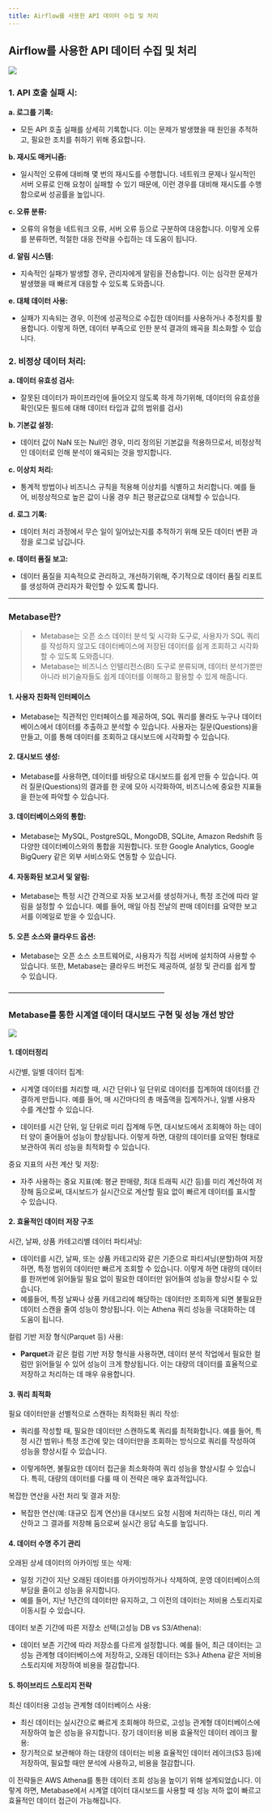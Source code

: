 ```yaml
---
title: Airflow를 사용한 API 데이터 수집 및 처리
---
```


## Airflow를 사용한 API 데이터 수집 및 처리

![](https://velog.velcdn.com/images/looa0807/post/8b7a09ec-6d36-43c6-ac02-8d697430933b/image.png)

### 1. API 호출 실패 시:

**a. 로그를 기록:**

- 모든 API 호출 실패를 상세히 기록합니다. 이는 문제가 발생했을 때 원인을 추적하고, 필요한 조치를 취하기 위해 중요합니다.

**b. 재시도 매커니즘:**

- 일시적인 오류에 대비해 몇 번의 재시도를 수행합니다. 네트워크 문제나 일시적인 서버 오류로 인해 요청이 실패할 수 있기 때문에, 이런 경우를 대비해 재시도를 수행함으로써 성공률을 높입니다.

**c. 오류 분류:**

- 오류의 유형을 네트워크 오류, 서버 오류 등으로 구분하여 대응합니다. 이렇게 오류를 분류하면, 적절한 대응 전략을 수립하는 데 도움이 됩니다.

**d. 알림 시스템:**

- 지속적인 실패가 발생할 경우, 관리자에게 알림을 전송합니다. 이는 심각한 문제가 발생했을 때 빠르게 대응할 수 있도록 도와줍니다.

**e. 대체 데이터 사용:**

- 실패가 지속되는 경우, 이전에 성공적으로 수집한 데이터를 사용하거나 추정치를 활용합니다. 이렇게 하면, 데이터 부족으로 인한 분석 결과의 왜곡을 최소화할 수 있습니다.

### 2. 비정상 데이터 처리:

**a. 데이터 유효성 검사:**

- 잘못된 데이터가 파이프라인에 들어오지 않도록 하게 하기위해, 데이터의 유효성을 확인(모든 필드에 대해 데이터 타입과 값의 범위를 검사)

**b. 기본값 설정:**

- 데이터 값이 NaN 또는 Null인 경우, 미리 정의된 기본값을 적용하므로서, 비정상적인 데이터로 인해 분석이 왜곡되는 것을 방지합니다.

**c. 이상치 처리:**

- 통계적 방법이나 비즈니스 규칙을 적용해 이상치를 식별하고 처리합니다. 예를 들어, 비정상적으로 높은 값이 나올 경우 최근 평균값으로 대체할 수 있습니다.

**d. 로그 기록:**

- 데이터 처리 과정에서 무슨 일이 일어났는지를 추적하기 위해 모든 데이터 변환 과정을 로그로 남깁니다.

**e. 데이터 품질 보고:**

- 데이터 품질을 지속적으로 관리하고, 개선하기위해, 주기적으로 데이터 품질 리포트를 생성하여 관리자가 확인할 수 있도록 합니다.

---

### Metabase란?

> - Metabase는 오픈 소스 데이터 분석 및 시각화 도구로, 사용자가 SQL 쿼리를 작성하지 않고도 데이터베이스에 저장된 데이터를 쉽게 조회하고 시각화할 수 있도록 도와줍니다.
> - Metabase는 비즈니스 인텔리전스(BI) 도구로 분류되며, 데이터 분석가뿐만 아니라 비기술자들도 쉽게 데이터를 이해하고 활용할 수 있게 해줍니다.

#### 1. 사용자 친화적 인터페이스

- Metabase는 직관적인 인터페이스를 제공하여, SQL 쿼리를 몰라도 누구나 데이터베이스에서 데이터를 추출하고 분석할 수 있습니다. 사용자는 질문(Questions)을 만들고, 이를 통해 데이터를 조회하고 대시보드에 시각화할 수 있습니다.

#### 2. 대시보드 생성:

- Metabase를 사용하면, 데이터를 바탕으로 대시보드를 쉽게 만들 수 있습니다. 여러 질문(Questions)의 결과를 한 곳에 모아 시각화하여, 비즈니스에 중요한 지표들을 한눈에 파악할 수 있습니다.

#### 3. 데이터베이스와의 통합:

- Metabase는 MySQL, PostgreSQL, MongoDB, SQLite, Amazon Redshift 등 다양한 데이터베이스와의 통합을 지원합니다. 또한 Google Analytics, Google BigQuery 같은 외부 서비스와도 연동할 수 있습니다.

#### 4. 자동화된 보고서 및 알림:

- Metabase는 특정 시간 간격으로 자동 보고서를 생성하거나, 특정 조건에 따라 알림을 설정할 수 있습니다. 예를 들어, 매일 아침 전날의 판매 데이터를 요약한 보고서를 이메일로 받을 수 있습니다.

#### 5. 오픈 소스와 클라우드 옵션:

- Metabase는 오픈 소스 소프트웨어로, 사용자가 직접 서버에 설치하여 사용할 수 있습니다. 또한, Metabase는 클라우드 버전도 제공하여, 설정 및 관리를 쉽게 할 수 있습니다.

——————————————————————

### Metabase를 통한 시계열 데이터 대시보드 구현 및 성능 개선 방안

![](https://velog.velcdn.com/images/looa0807/post/167663e4-f589-4609-a487-64611ef9d8a8/image.png)

#### 1. 데이터정리

시간별, 일별 데이터 집계:

- 시계열 데이터를 처리할 때, 시간 단위나 일 단위로 데이터를 집계하여 데이터를 간결하게 만듭니다. 예를 들어, 매 시간마다의 총 매출액을 집계하거나, 일별 사용자 수를 계산할 수 있습니다.

* 데이터를 시간 단위, 일 단위로 미리 집계해 두면, 대시보드에서 조회해야 하는 데이터 양이 줄어들어 성능이 향상됩니다. 이렇게 하면, 대량의 데이터를 요약된 형태로 보관하여 쿼리 성능을 최적화할 수 있습니다.

중요 지표의 사전 계산 및 저장:

- 자주 사용하는 중요 지표(예: 평균 판매량, 최대 트래픽 시간 등)를 미리 계산하여 저장해 둠으로써, 대시보드가 실시간으로 계산할 필요 없이 빠르게 데이터를 표시할 수 있습니다.

#### 2. 효율적인 데이터 저장 구조

시간, 날짜, 상품 카테고리별 데이터 파티셔닝:

- 데이터를 시간, 날짜, 또는 상품 카테고리와 같은 기준으로 파티셔닝(분할)하여 저장하면, 특정 범위의 데이터만 빠르게 조회할 수 있습니다. 이렇게 하면 대량의 데이터를 한꺼번에 읽어들일 필요 없이 필요한 데이터만 읽어들여 성능을 향상시킬 수 있습니다.
- 예를들어, 특정 날짜나 상품 카테고리에 해당하는 데이터만 조회하게 되면 불필요한 데이터 스캔을 줄여 성능이 향상됩니다. 이는 Athena 쿼리 성능을 극대화하는 데 도움이 됩니다.

컬럼 기반 저장 형식(Parquet 등) 사용:

- **Parquet**과 같은 컬럼 기반 저장 형식을 사용하면, 데이터 분석 작업에서 필요한 컬럼만 읽어들일 수 있어 성능이 크게 향상됩니다. 이는 대량의 데이터를 효율적으로 저장하고 처리하는 데 매우 유용합니다.

#### 3. 쿼리 최적화

필요 데이터만을 선별적으로 스캔하는 최적화된 쿼리 작성:

- 쿼리를 작성할 때, 필요한 데이터만 스캔하도록 쿼리를 최적화합니다. 예를 들어, 특정 시간 범위나 특정 조건에 맞는 데이터만을 조회하는 방식으로 쿼리를 작성하여 성능을 향상시킬 수 있습니다.

* 이렇게하면, 불필요한 데이터 접근을 최소화하여 쿼리 성능을 향상시킬 수 있습니다. 특히, 대량의 데이터를 다룰 때 이 전략은 매우 효과적입니다.

복잡한 연산을 사전 처리 및 결과 저장:

- 복잡한 연산(예: 대규모 집계 연산)을 대시보드 요청 시점에 처리하는 대신, 미리 계산하고 그 결과를 저장해 둠으로써 실시간 응답 속도를 높입니다.

#### 4. 데이터 수명 주기 관리

오래된 상세 데이터의 아카이빙 또는 삭제:

- 일정 기간이 지난 오래된 데이터를 아카이빙하거나 삭제하여, 운영 데이터베이스의 부담을 줄이고 성능을 유지합니다.
- 예를 들어, 지난 1년간의 데이터만 유지하고, 그 이전의 데이터는 저비용 스토리지로 이동시킬 수 있습니다.

데이터 보존 기간에 따른 저장소 선택(고성능 DB vs S3/Athena):

- 데이터 보존 기간에 따라 저장소를 다르게 설정합니다. 예를 들어, 최근 데이터는 고성능 관계형 데이터베이스에 저장하고, 오래된 데이터는 S3나 Athena 같은 저비용 스토리지에 저장하여 비용을 절감합니다.

#### 5. 하이브리드 스토리지 전략

최신 데이터용 고성능 관계형 데이터베이스 사용:

- 최신 데이터는 실시간으로 빠르게 조회해야 하므로, 고성능 관계형 데이터베이스에 저장하여 높은 성능을 유지합니다.
  장기 데이터용 비용 효율적인 데이터 레이크 활용:
- 장기적으로 보관해야 하는 대량의 데이터는 비용 효율적인 데이터 레이크(S3 등)에 저장하여, 필요할 때만 분석에 사용하고, 비용을 절감합니다.

이 전략들은 AWS Athena를 통한 데이터 조회 성능을 높이기 위해 설계되었습니다. 이렇게 하면, Metabase에서 시계열 데이터 대시보드를 사용할 때 성능 저하 없이 빠르고 효율적인 데이터 접근이 가능해집니다.
